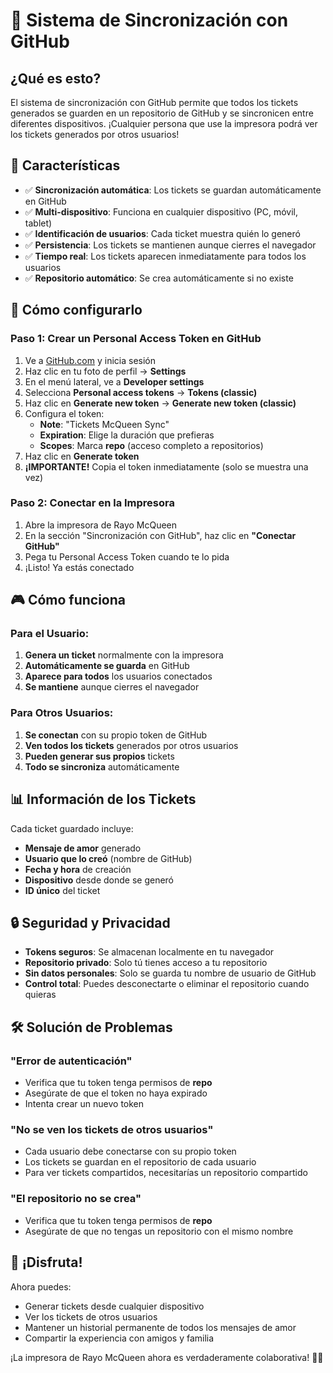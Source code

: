 # 🚀 Sistema de Sincronización con GitHub

## ¿Qué es esto?

El sistema de sincronización con GitHub permite que todos los tickets generados se guarden en un repositorio de GitHub y se sincronicen entre diferentes dispositivos. ¡Cualquier persona que use la impresora podrá ver los tickets generados por otros usuarios!

## 🎯 Características

- ✅ **Sincronización automática**: Los tickets se guardan automáticamente en GitHub
- ✅ **Multi-dispositivo**: Funciona en cualquier dispositivo (PC, móvil, tablet)
- ✅ **Identificación de usuarios**: Cada ticket muestra quién lo generó
- ✅ **Persistencia**: Los tickets se mantienen aunque cierres el navegador
- ✅ **Tiempo real**: Los tickets aparecen inmediatamente para todos los usuarios
- ✅ **Repositorio automático**: Se crea automáticamente si no existe

## 🔧 Cómo configurarlo

### Paso 1: Crear un Personal Access Token en GitHub

1. Ve a [GitHub.com](https://github.com) y inicia sesión
2. Haz clic en tu foto de perfil → **Settings**
3. En el menú lateral, ve a **Developer settings**
4. Selecciona **Personal access tokens** → **Tokens (classic)**
5. Haz clic en **Generate new token** → **Generate new token (classic)**
6. Configura el token:
   - **Note**: "Tickets McQueen Sync"
   - **Expiration**: Elige la duración que prefieras
   - **Scopes**: Marca **repo** (acceso completo a repositorios)
7. Haz clic en **Generate token**
8. **¡IMPORTANTE!** Copia el token inmediatamente (solo se muestra una vez)

### Paso 2: Conectar en la Impresora

1. Abre la impresora de Rayo McQueen
2. En la sección "Sincronización con GitHub", haz clic en **"Conectar GitHub"**
3. Pega tu Personal Access Token cuando te lo pida
4. ¡Listo! Ya estás conectado

## 🎮 Cómo funciona

### Para el Usuario:
1. **Genera un ticket** normalmente con la impresora
2. **Automáticamente se guarda** en GitHub
3. **Aparece para todos** los usuarios conectados
4. **Se mantiene** aunque cierres el navegador

### Para Otros Usuarios:
1. **Se conectan** con su propio token de GitHub
2. **Ven todos los tickets** generados por otros usuarios
3. **Pueden generar sus propios** tickets
4. **Todo se sincroniza** automáticamente

## 📊 Información de los Tickets

Cada ticket guardado incluye:
- **Mensaje de amor** generado
- **Usuario que lo creó** (nombre de GitHub)
- **Fecha y hora** de creación
- **Dispositivo** desde donde se generó
- **ID único** del ticket

## 🔒 Seguridad y Privacidad

- **Tokens seguros**: Se almacenan localmente en tu navegador
- **Repositorio privado**: Solo tú tienes acceso a tu repositorio
- **Sin datos personales**: Solo se guarda tu nombre de usuario de GitHub
- **Control total**: Puedes desconectarte o eliminar el repositorio cuando quieras

## 🛠️ Solución de Problemas

### "Error de autenticación"
- Verifica que tu token tenga permisos de **repo**
- Asegúrate de que el token no haya expirado
- Intenta crear un nuevo token

### "No se ven los tickets de otros usuarios"
- Cada usuario debe conectarse con su propio token
- Los tickets se guardan en el repositorio de cada usuario
- Para ver tickets compartidos, necesitarías un repositorio compartido

### "El repositorio no se crea"
- Verifica que tu token tenga permisos de **repo**
- Asegúrate de que no tengas un repositorio con el mismo nombre

## 🎉 ¡Disfruta!

Ahora puedes:
- Generar tickets desde cualquier dispositivo
- Ver los tickets de otros usuarios
- Mantener un historial permanente de todos los mensajes de amor
- Compartir la experiencia con amigos y familia

¡La impresora de Rayo McQueen ahora es verdaderamente colaborativa! 🏁💕
